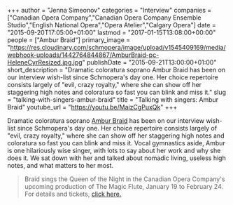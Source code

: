 +++
author = "Jenna Simeonov"
categories = "Interview"
companies = ["Canadian Opera Company","Canadian Opera Company Ensemble Studio","English National Opera","Opera Atelier","Calgary Opera"]
date = "2015-09-20T17:05:00+01:00"
lastmod = "2017-01-15T13:08:00+00:00"
people = ["Ambur Braid"]
primary_image = "https://res.cloudinary.com/schmopera/image/upload/v1545409169/media/webhook-uploads/1442764844867/AmburBraid-pc-HeleneCyrResized.jpg.jpg"
publishDate = "2015-09-21T13:00:00+01:00"
short_description = "Dramatic coloratura soprano Ambur Braid has been on our interview wish-list since Schmopera&#039;s day one. Her choice repertoire consists largely of &quot;evil, crazy royalty,&quot; where she can show off her staggering high notes and coloratura so fast you can blink and miss it."
slug = "talking-with-singers-ambur-braid"
title = "Talking with singers: Ambur Braid"
youtube_url = "https://youtu.be/MaizCgPuxQk"
+++

Dramatic coloratura soprano [Ambur Braid](/scene/people/ambur-braid/) has been on our interview wish-list since Schmopera's day one. Her choice repertoire consists largely of "evil, crazy royalty," where she can show off her staggering high notes and coloratura so fast you can blink and miss it. Vocal gymnastics aside, Ambur is one hilariously wise singer, with lots to say about her work and why she does it. We sat down with her and talked about nomadic living, useless high notes, and what matters to her most.

>Braid sings the Queen of the Night in the Canadian Opera Company's upcoming production of The Magic Flute, January 19 to February 24. For details and tickets, [click here.](http://www.coc.ca/PerformancesAndTickets/1617Season/MagicFlute.aspx)
